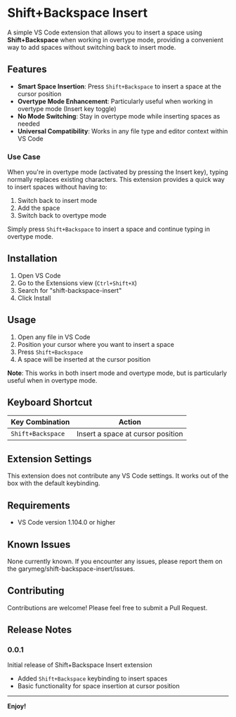 # Shift+Backspace Insert

A simple VS Code extension that allows you to insert a space using **Shift+Backspace** when working in overtype mode, providing a convenient way to add spaces without switching back to insert mode.

## Features

- **Smart Space Insertion**: Press `Shift+Backspace` to insert a space at the cursor position
- **Overtype Mode Enhancement**: Particularly useful when working in overtype mode (Insert key toggle)
- **No Mode Switching**: Stay in overtype mode while inserting spaces as needed
- **Universal Compatibility**: Works in any file type and editor context within VS Code

### Use Case

When you're in overtype mode (activated by pressing the Insert key), typing normally replaces existing characters. This extension provides a quick way to insert spaces without having to:

1. Switch back to insert mode
2. Add the space
3. Switch back to overtype mode

Simply press `Shift+Backspace` to insert a space and continue typing in overtype mode.

## Installation

1. Open VS Code
2. Go to the Extensions view (`Ctrl+Shift+X`)
3. Search for "shift-backspace-insert"
4. Click Install

## Usage

1. Open any file in VS Code
2. Position your cursor where you want to insert a space
3. Press `Shift+Backspace`
4. A space will be inserted at the cursor position

**Note**: This works in both insert mode and overtype mode, but is particularly useful when in overtype mode.

## Keyboard Shortcut

| Key Combination | Action |
|-----------------|--------|
| `Shift+Backspace` | Insert a space at cursor position |

## Extension Settings

This extension does not contribute any VS Code settings. It works out of the box with the default keybinding.

## Requirements

- VS Code version 1.104.0 or higher

## Known Issues

None currently known. If you encounter any issues, please report them on the garymeg/shift-backspace-insert/issues.

## Contributing

Contributions are welcome! Please feel free to submit a Pull Request.

## Release Notes

### 0.0.1

Initial release of Shift+Backspace Insert extension

- Added `Shift+Backspace` keybinding to insert spaces
- Basic functionality for space insertion at cursor position

---

**Enjoy!**
